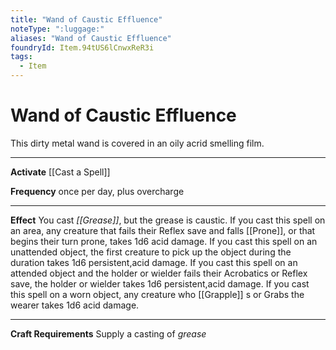 ```yaml
---
title: "Wand of Caustic Effluence"
noteType: ":luggage:"
aliases: "Wand of Caustic Effluence"
foundryId: Item.94tUS6lCnwxReR3i
tags:
  - Item
---
```


# Wand of Caustic Effluence

This dirty metal wand is covered in an oily acrid smelling film.

* * *

**Activate** [[Cast a Spell]]

**Frequency** once per day, plus overcharge

* * *

**Effect** You cast _[[Grease]]_, but the grease is caustic. If you cast this spell on an area, any creature that fails their Reflex save and falls [[Prone]], or that begins their turn prone, takes 1d6 acid damage. If you cast this spell on an unattended object, the first creature to pick up the object during the duration takes 1d6 persistent,acid damage. If you cast this spell on an attended object and the holder or wielder fails their Acrobatics or Reflex save, the holder or wielder takes 1d6 persistent,acid damage. If you cast this spell on a worn object, any creature who [[Grapple]] s or Grabs the wearer takes 1d6 acid damage.

* * *

**Craft Requirements** Supply a casting of _grease_
